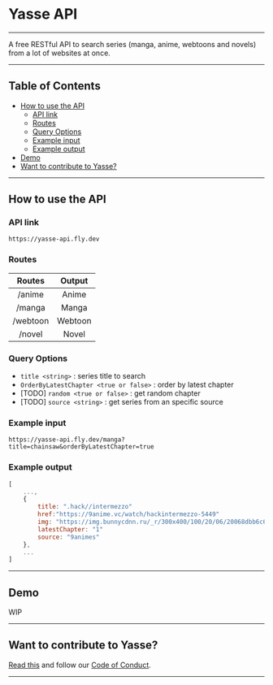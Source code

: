 # Yasse API <!-- omit in toc -->

---

A free RESTful API to search series (manga, anime, webtoons and novels) from a lot of websites at once.

---

## Table of Contents <!-- omit in toc -->

- [How to use the API](#how-to-use-the-api)
  - [API link](#api-link)
  - [Routes](#routes)
  - [Query Options](#query-options)
  - [Example input](#example-input)
  - [Example output](#example-output)
- [Demo](#demo)
- [Want to contribute to Yasse?](#want-to-contribute-to-yasse)

---

## How to use the API

### API link

`https://yasse-api.fly.dev`

### Routes

|  Routes  | Output  |
| :------: | :-----: |
|  /anime  |  Anime  |
|  /manga  |  Manga  |
| /webtoon | Webtoon |
|  /novel  |  Novel  |

### Query Options

- `title <string>` : series title to search
- `OrderByLatestChapter <true or false>` : order by latest chapter
- [TODO] `random <true or false>` : get random chapter
- [TODO] `source <string>` : get series from an specific source

### Example input

`https://yasse-api.fly.dev/manga?title=chainsaw&orderByLatestChapter=true`

### Example output

```js
[
    ...,
    {
        title: ".hack//intermezzo"
        href:"https://9anime.vc/watch/hackintermezzo-5449"
        img: "https://img.bunnycdnn.ru/_r/300x400/100/20/06/20068dbb6c6a731c9fb34185…"
        latestChapter: "1"
        source: "9animes"
    },
    ...
]
```

---

## Demo

WIP

---

## Want to contribute to Yasse?

[Read this](https://github.com/yasse-ofc/.github/blob/main/CONTRIBUTING.md) and follow our [Code of Conduct](https://github.com/yasse-ofc/.github/blob/main/CODE_OF_CONDUCT.md).

---
